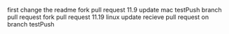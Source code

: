 
first change the readme fork pull request 11.9 update mac testPush branch pull request fork pull request 11.19 linux update recieve pull request on branch testPush


